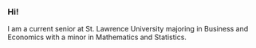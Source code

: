 ### Hi!

I am a current senior at St. Lawrence University majoring in Business and Economics with a minor in Mathematics and Statistics. 



